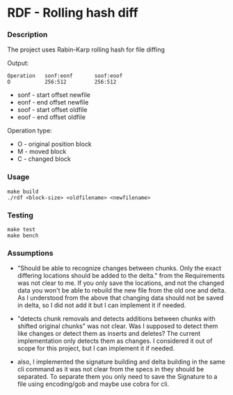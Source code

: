 # RDF - Rolling hash diff

### Description
The project uses Rabin-Karp rolling hash for file diffing

Output:
```
Operation   sonf:eonf       soof:eoof
O           256:512         256:512
```

- sonf - start offset newfile
- eonf - end offset newfile
- soof - start offset oldfile
- eoof - end offset oldfile

Operation type:
- O - original position block
- M - moved block
- C - changed block

### Usage
```
make build
./rdf <block-size> <oldfilename> <newfilename>
```

### Testing
```
make test
make bench
```

### Assumptions
- "Should be able to recognize changes between chunks. Only the exact differing
locations should be added to the delta." from the Requirements was not clear to me.
If you only save the locations, and not the changed data you won't be able to rebuild
the new file from the old one and delta. As I understood from the above that changing
data should not be saved in delta, so I did not add it but I can implement it if needed.

- "detects chunk removals and detects additions between chunks with shifted original chunks"
was not clear. Was I supposed to detect them like changes or detect them as inserts and deletes?
The current implementation only detects them as changes. I considered it out of scope for this
project, but I can implement it if needed.

- also, I implemented the signature building and delta building in the same cli command
as it was not clear from the specs in they should be separated. To separate them you
only need to save the Signature to a file using encoding/gob and maybe use cobra for cli.

